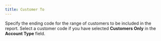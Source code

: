 ```yaml
---
title: Customer To
---
```



Specify the ending code for the range of customers to be included in  the report. Select a customer code if you have selected **Customers 
 Only** in the **Account Type** field.
